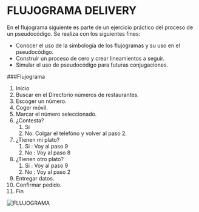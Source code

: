 # FLUJOGRAMA DELIVERY

En el flujograma siguiente es parte de un ejercicio práctico del proceso de un pseudocódigo. Se realiza con los siguientes fines:

  - Conocer el uso de la simbología de los flujogramas y su uso en el pseudocódigo.
  - Construir un proceso de cero y crear lineamientos a seguir.
  - Simular el uso de pseudocódigo para futuras conjugaciones.
  
###Flujograma

1. Inicio
2. Buscar en el Directorio números de restaurantes.
3. Escoger un número.
4. Coger móvil.
5. Marcar el número seleccionado.
6. ¿Contesta?
   1. Si
   2. No: Colgar el telefóno y volver al paso 2.
7. ¿Tienen mi plato?
    1. Si : Voy al paso 9
    2. No : Voy al paso 8
8. ¿Tienen otro plato?
    1. Si : Voy al paso 9
    2. No : Voy al paso 2
9. Entregar datos.
10. Confirmar pedido.
11. Fin

![FLUJOGRAMA](http://4.1m.yt/McGpfC.jpg "Flujograma")
